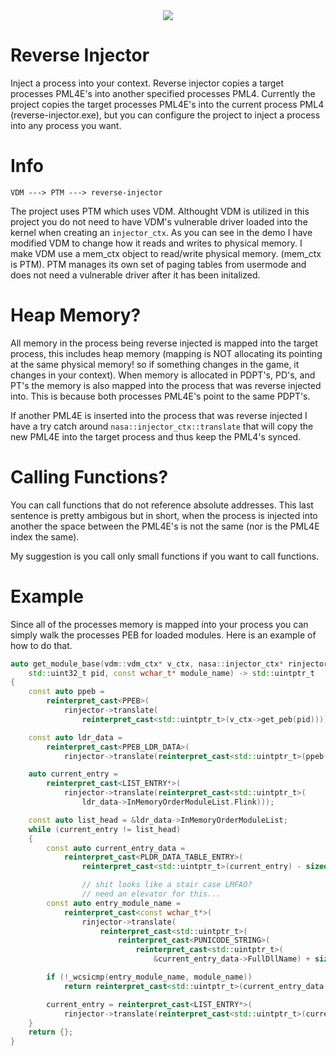 <div align="center">
    <img src="https://i.imgur.com/m4lOGSJ.png"/>
</div>

# Reverse Injector

Inject a process into your context. Reverse injector copies a target processes PML4E's into another specified 
processes PML4. Currently the project copies the target processes PML4E's into the current process PML4 (reverse-injector.exe), but you can configure the project to inject a process into any process
you want.

# Info

```
VDM ---> PTM ---> reverse-injector
```

The project uses PTM which uses VDM. Althought VDM is utilized in this project you do not need to have VDM's vulnerable driver loaded into the kernel when creating an `injector_ctx`. 
As you can see in the demo I have modified VDM to change how it reads and writes to physical memory. I make VDM use a mem_ctx object to read/write physical memory. (mem_ctx is PTM). 
PTM manages its own set of paging tables from usermode and does not need a vulnerable driver after it has been initalized. 

# Heap Memory?

All memory in the process being reverse injected is mapped into the target process, this includes heap memory (mapping is NOT allocating its pointing at the same physical memory! so if something changes in the game, it changes in your context). When memory is allocated in PDPT's, PD's, and PT's the memory is also
mapped into the process that was reverse injected into. This is because both processes PML4E's point to the same PDPT's. 

If another PML4E is inserted into the process that was reverse injected I have a try catch around `nasa::injector_ctx::translate` that will copy the new PML4E into the target process
and thus keep the PML4's synced.

# Calling Functions?

You can call functions that do not reference absolute addresses. This last sentence is pretty ambigous but in short, when the process is injected into another the space between the PML4E's
is not the same (nor is the PML4E index the same).

My suggestion is you call only small functions if you want to call functions. 

# Example

Since all of the processes memory is mapped into your process you can simply walk the processes PEB for loaded modules. Here is an example of how to do that.

```cpp
auto get_module_base(vdm::vdm_ctx* v_ctx, nasa::injector_ctx* rinjector, 
	std::uint32_t pid, const wchar_t* module_name) -> std::uintptr_t
{
	const auto ppeb = 
		reinterpret_cast<PPEB>(
			rinjector->translate(
				reinterpret_cast<std::uintptr_t>(v_ctx->get_peb(pid))));

	const auto ldr_data = 
		reinterpret_cast<PPEB_LDR_DATA>(
			rinjector->translate(reinterpret_cast<std::uintptr_t>(ppeb->Ldr)));

	auto current_entry = 
		reinterpret_cast<LIST_ENTRY*>(
			rinjector->translate(reinterpret_cast<std::uintptr_t>(
				ldr_data->InMemoryOrderModuleList.Flink)));

	const auto list_head = &ldr_data->InMemoryOrderModuleList;
	while (current_entry != list_head)
	{
		const auto current_entry_data =
			reinterpret_cast<PLDR_DATA_TABLE_ENTRY>(
				reinterpret_cast<std::uintptr_t>(current_entry) - sizeof LIST_ENTRY);

                // shit looks like a stair case LMFAO?
                // need an elevator for this...
		const auto entry_module_name =
			reinterpret_cast<const wchar_t*>(
				rinjector->translate(
					reinterpret_cast<std::uintptr_t>(
						reinterpret_cast<PUNICODE_STRING>(
							reinterpret_cast<std::uintptr_t>(
								&current_entry_data->FullDllName) + sizeof UNICODE_STRING)->Buffer)));

		if (!_wcsicmp(entry_module_name, module_name))
			return reinterpret_cast<std::uintptr_t>(current_entry_data->DllBase);

		current_entry = reinterpret_cast<LIST_ENTRY*>(
			rinjector->translate(reinterpret_cast<std::uintptr_t>(current_entry->Flink)));
	}
	return {};
}
```